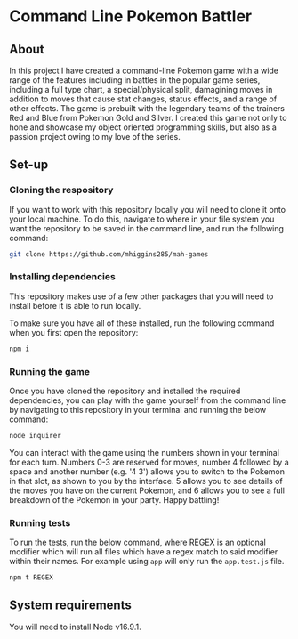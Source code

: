 # Command Line Pokemon Battler

## About

In this project I have created a command-line Pokemon game with a wide range of the features including in battles in the popular game series, including a full type chart, a special/physical split, damagining moves in addition to moves that cause stat changes, status effects, and a range of other effects. The game is prebuilt with the legendary teams of the trainers Red and Blue from Pokemon Gold and Silver. I created this game not only to hone and showcase my object oriented programming skills, but also as a passion project owing to my love of the series.

## Set-up

### Cloning the respository

If you want to work with this repository locally you will need to clone it onto your local machine. To do this, navigate to where in your file system you want the repository to be saved in the command line, and run the following command: 

```bash
git clone https://github.com/mhiggins285/mah-games
```

### Installing dependencies

This repository makes use of a few other packages that you will need to install before it is able to run locally.

To make sure you have all of these installed, run the following command when you first open the repository:

```bash
npm i
```

### Running the game

Once you have cloned the repository and installed the required dependencies, you can play with the game yourself from the command line by navigating to this repository in your terminal and running the below command:

```bash
node inquirer
```

You can interact with the game using the numbers shown in your terminal for each turn. Numbers 0-3 are reserved for moves, number 4 followed by a space and another number (e.g. '4 3') allows you to switch to the Pokemon in that slot, as shown to you by the interface. 5 allows you to see details of the moves you have on the current Pokemon, and 6 allows you to see a full breakdown of the Pokemon in your party. Happy battling!

### Running tests

To run the tests, run the below command, where REGEX is an optional modifier which will run all files which have a regex match to said modifier within their names. For example using `app` will only run the `app.test.js` file.


```bash
npm t REGEX
```

## System requirements

You will need to install Node v16.9.1.
